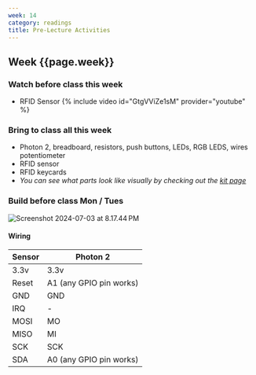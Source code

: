 ```yaml
---
week: 14
category: readings
title: Pre-Lecture Activities
---
```


## Week {{page.week}}

### Watch before class this week

* RFID Sensor
  {% include video id="GtgVViZe1sM" provider="youtube" %}

### Bring to class all this week

- Photon 2, breadboard, resistors, push buttons, LEDs, RGB LEDS, wires potentiometer
- RFID sensor
- RFID keycards
- *You can see what parts look like visually by checking out the [kit page](https://reparke.github.io/ITP348-Physical-Computing/kit)*

### Build before class Mon / Tues 

<img src="week14.assets/Screenshot 2024-07-03 at 8.17.44 PM.png" alt="Screenshot 2024-07-03 at 8.17.44 PM" />



#### Wiring

| Sensor | Photon 2                |
| ------ | ----------------------- |
| 3.3v   | 3.3v                    |
| Reset  | A1 (any GPIO pin works) |
| GND    | GND                     |
| IRQ    | -                       |
| MOSI   | MO                      |
| MISO   | MI                      |
| SCK    | SCK                     |
| SDA    | A0 (any GPIO pin works) |
